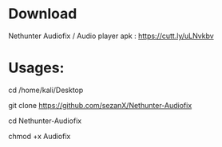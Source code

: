 # Download
Nethunter Audiofix / Audio player apk : https://cutt.ly/uLNvkbv

# Usages:

cd /home/kali/Desktop

git clone https://github.com/sezanX/Nethunter-Audiofix

cd Nethunter-Audiofix

chmod +x Audiofix




